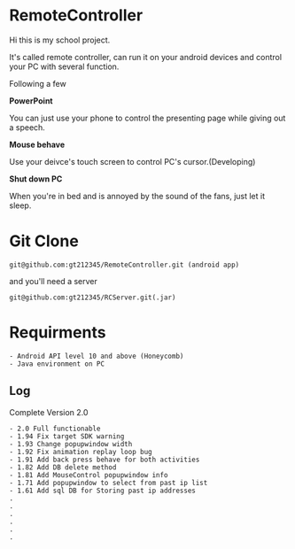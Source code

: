 RemoteController
================
Hi this is my school project.

It's called remote controller, can run it on your android devices and control your PC with several function. 

Following a few

**PowerPoint**
    
You can just use your phone to control the presenting page while giving out a speech.
    
**Mouse behave**
    
 Use your deivce's touch screen to control PC's cursor.(Developing)
    
**Shut down PC**
    
 When you're in bed and is annoyed by the sound of the fans, just let it sleep.
     
# Git Clone
    git@github.com:gt212345/RemoteController.git (android app)
and you'll need a server

	git@github.com:gt212345/RCServer.git(.jar)

# Requirments
    - Android API level 10 and above (Honeycomb)
    - Java environment on PC

## Log

Complete Version 2.0

    - 2.0 Full functionable
    - 1.94 Fix target SDK warning
    - 1.93 Change popupwindow width
    - 1.92 Fix animation replay loop bug
    - 1.91 Add back press behave for both activities
    - 1.82 Add DB delete method
    - 1.81 Add MouseControl popupwindow info
    - 1.71 Add popupwindow to select from past ip list
    - 1.61 Add sql DB for Storing past ip addresses
    .
    .
    .
    .
    .
    .
    


